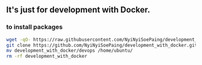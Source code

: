 ## It's just for development with Docker.

### to install packages
```bash
wget -qO- https://raw.githubusercontent.com/NyiNyiSoePaing/development_with_docker/refs/heads/main/install.sh | bash
git clone https://github.com/NyiNyiSoePaing/development_with_docker.git
mv development_with_docker/devops /home/ubuntu/
rm -rf development_with_docker
```